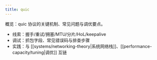 ```yaml
---
title: quic
---
```


概览：quic 协议的关键机制、常见问题与调优要点。

- 线索：握手/重试/拥塞/MTU/分片/HoL/keepalive
- 调试：抓包字段、常见错误码与排查步骤
- 实践：与 [[systems/networking-theory|系统网络栈]]、[[performance-capacity/tuning|调优]] 互链